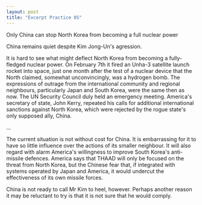 ```yaml
---
layout: post
title: "Excerpt Practice 05"
---
```


Only China can stop North Korea from becoming a full nuclear power

China remains quiet despite Kim Jong-Un's agression.

It is hard to see what might deflect North Korea from becoming a fully-fledged nuclear power. On February 7th it fired an Unha-3 satellite launch rocket into space, just one month after the test of a nuclear device that the North claimed, somewhat unconvincingly, was a hydrogen bomb. The expressions of outrage from the international community and regional neighbours, particularly Japan and South Korea, were the same then as now. The UN Security Council duly held an emergency meeting. America's secretary of state, John Kerry, repeated his calls for additional international sanctions against North Korea, which were rejected by the rogue state's only supposed ally, China.

...

The current situation is not without cost for China. It is embarrassing for it to have so little influence over the actions of its smaller neighbour. It will also regard with alarm America's willingness to improve South Korea's anti-missile defences. America says that THAAD will only be focused on the threat from North Korea, but the Chinese fear that, if integrated with systems operated by Japan and America, it would undercut the effectiveness of its own missile forces.

China is not ready to call Mr Kim to heel, however. Perhaps another reason it may be reluctant to try is that it is not sure that he would comply.



